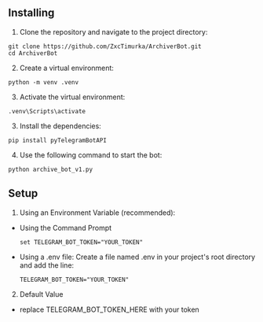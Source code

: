 ## Installing

1. Clone the repository and navigate to the project directory:
```shell
git clone https://github.com/ZxcTimurka/ArchiverBot.git
cd ArchiverBot
```
2. Create a virtual environment:
```shell
python -m venv .venv
```
3. Activate the virtual environment:
```shell
.venv\Scripts\activate
```
3. Install the dependencies:
```shell
pip install pyTelegramBotAPI
```
4. Use the following command to start the bot:
```
python archive_bot_v1.py
```

## Setup
1. Using an Environment Variable (recommended):
  - Using the Command Prompt
    ```shell
    set TELEGRAM_BOT_TOKEN="YOUR_TOKEN"
    ```
  - Using a .env file: Create a file named .env in your project's root directory and add the line:
    ```
    TELEGRAM_BOT_TOKEN="YOUR_TOKEN"
    ```
2. Default Value
- replace TELEGRAM_BOT_TOKEN_HERE with your token
  
